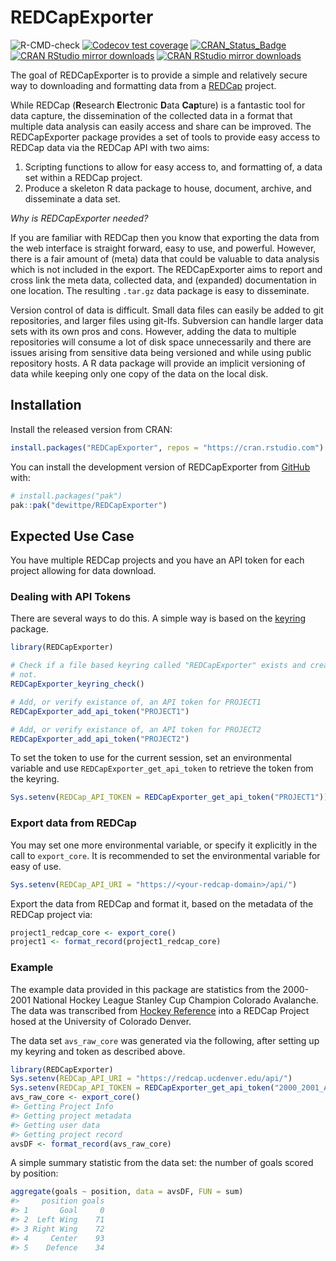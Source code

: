 <!-- README.md is generated from README.Rmd. Please edit that file -->



# REDCapExporter

<!-- badges: start -->
![R-CMD-check](https://github.com/dewittpe/REDCapExporter/workflows/R-CMD-check/badge.svg)
[![Codecov test coverage](https://codecov.io/gh/dewittpe/REDCapExporter/graph/badge.svg)](https://app.codecov.io/gh/dewittpe/REDCapExporter)
[![CRAN_Status_Badge](https://www.r-pkg.org/badges/version/REDCapExporter)](https://cran.r-project.org/package=REDCapExporter)
[![CRAN RStudio mirror downloads](https://cranlogs.r-pkg.org/badges/REDCapExporter)](http://www.r-pkg.org/pkg/REDCapExporter)
[![CRAN RStudio mirror downloads](https://cranlogs.r-pkg.org/badges/grand-total/REDCapExporter)](http://www.r-pkg.org/pkg/REDCapExporter)
<!-- badges: end -->

The goal of REDCapExporter is to provide a simple and relatively secure way to
downloading and formatting data from a [REDCap](https://www.project-redcap.org/)
project.

While REDCap (**R**esearch **E**lectronic **D**ata **Cap**ture) is a fantastic
tool for data capture, the dissemination of the collected data in a format that
multiple data analysis can easily access and share can be improved.  The
REDCapExporter package provides a set of tools to provide easy access to REDCap
data via the REDCap API with two aims:

1. Scripting functions to allow for easy access to, and formatting of, a data
   set within a REDCap project.
2. Produce a skeleton R data package to house, document, archive, and
   disseminate a data set.

_Why is REDCapExporter needed?_

If you are familiar with REDCap then you know that exporting the data from the
web interface is straight forward, easy to use, and powerful.  However, there is
a fair amount of (meta) data that could be valuable to data analysis which is
not included in the export.  The REDCapExporter aims to report and cross link
the meta data, collected data, and (expanded) documentation in one location.
The resulting `.tar.gz` data package is easy to disseminate.

Version control of data is difficult.  Small data files can easily be added to
git repositories, and larger files using git-lfs.  Subversion can handle larger
data sets with its own pros and cons.  However, adding the data to multiple
repositories will consume a lot of disk space unnecessarily  and there are issues
arising from sensitive data being versioned and while using public repository
hosts.  A R data package will provide an implicit versioning of data while
keeping only one copy of the data on the local disk.

## Installation

Install the released version from CRAN:

``` r
install.packages("REDCapExporter", repos = "https://cran.rstudio.com")
```

You can install the development version of REDCapExporter from
[GitHub](https://github.com/) with:


``` r
# install.packages("pak")
pak::pak("dewittpe/REDCapExporter")
```

## Expected Use Case

You have multiple REDCap projects and you have an API token for each project
allowing for data download.

### Dealing with API Tokens

There are several ways to do this.  A simple way is based on the
[keyring](https://keyring.r-lib.org/) package.


``` r
library(REDCapExporter)

# Check if a file based keyring called "REDCapExporter" exists and create one if
# not.
REDCapExporter_keyring_check()

# Add, or verify existance of, an API token for PROJECT1
REDCapExporter_add_api_token("PROJECT1")

# Add, or verify existance of, an API token for PROJECT2
REDCapExporter_add_api_token("PROJECT2")
```

To set the token to use for the current session,
set an environmental variable and use
`REDCapExporter_get_api_token` to retrieve the token from the keyring.


``` r
Sys.setenv(REDCap_API_TOKEN = REDCapExporter_get_api_token("PROJECT1"))
```

### Export data from REDCap

You may set one more environmental variable, or specify it explicitly in the call
to `export_core`.  It is recommended to set the environmental variable for easy
of use.


``` r
Sys.setenv(REDCap_API_URI = "https://<your-redcap-domain>/api/")
```

Export the data from REDCap and format it, based on the metadata of the REDCap
project via:


``` r
project1_redcap_core <- export_core()
project1 <- format_record(project1_redcap_core)
```

### Example

The example data provided in this package are statistics from the 2000-2001
National Hockey League Stanley Cup Champion Colorado Avalanche.  The data was
transcribed from [Hockey Reference](https://www.hockey-reference.com/teams/COL/2001.html)
into a REDCap Project hosed at the University of Colorado Denver.

The data set `avs_raw_core` was generated via the following, after setting up my
keyring and token as described above.

``` r
library(REDCapExporter)
Sys.setenv(REDCap_API_URI = "https://redcap.ucdenver.edu/api/")
Sys.setenv(REDCap_API_TOKEN = REDCapExporter_get_api_token("2000_2001_Avalanche"))
avs_raw_core <- export_core()
#> Getting Project Info
#> Getting project metadata
#> Getting user data
#> Getting project record
avsDF <- format_record(avs_raw_core)
```

A simple summary statistic from the data set: the number of goals scored by
position:


``` r
aggregate(goals ~ position, data = avsDF, FUN = sum)
#>     position goals
#> 1       Goal     0
#> 2  Left Wing    71
#> 3 Right Wing    72
#> 4     Center    93
#> 5    Defence    34
```









